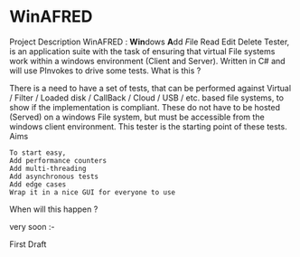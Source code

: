 # WinAFRED
Project Description
WinAFRED :
**Win**dows **A**dd *F*ile Read Edit Delete Tester, is an application suite with the task of ensuring that virtual File systems work within a windows environment (Client and Server).
Written in C# and will use PInvokes to drive some tests.
What is this ?

There is a need to have a set of tests, that can be performed against Virtual / Filter / Loaded disk / CallBack / Cloud / USB / etc. based file systems, to show if the implementation is compliant.
These do not have to be hosted (Served) on a windows File system, but must be accessible from the windows client environment.
This tester is the starting point of these tests.
Aims

    To start easy,
    Add performance counters
    Add multi-threading
    Add asynchronous tests
    Add edge cases
    Wrap it in a nice GUI for everyone to use 

When will this happen ?

very soon :-

First Draft
